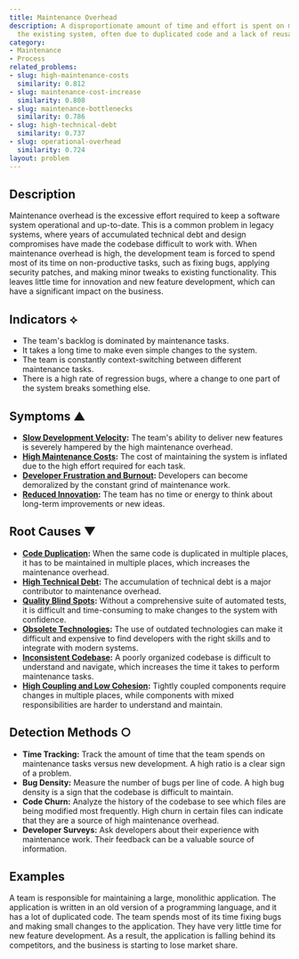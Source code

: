 ```yaml
---
title: Maintenance Overhead
description: A disproportionate amount of time and effort is spent on maintaining
  the existing system, often due to duplicated code and a lack of reusable components.
category:
- Maintenance
- Process
related_problems:
- slug: high-maintenance-costs
  similarity: 0.812
- slug: maintenance-cost-increase
  similarity: 0.808
- slug: maintenance-bottlenecks
  similarity: 0.786
- slug: high-technical-debt
  similarity: 0.737
- slug: operational-overhead
  similarity: 0.724
layout: problem
---
```


## Description
Maintenance overhead is the excessive effort required to keep a software system operational and up-to-date. This is a common problem in legacy systems, where years of accumulated technical debt and design compromises have made the codebase difficult to work with. When maintenance overhead is high, the development team is forced to spend most of its time on non-productive tasks, such as fixing bugs, applying security patches, and making minor tweaks to existing functionality. This leaves little time for innovation and new feature development, which can have a significant impact on the business.

## Indicators ⟡
- The team's backlog is dominated by maintenance tasks.
- It takes a long time to make even simple changes to the system.
- The team is constantly context-switching between different maintenance tasks.
- There is a high rate of regression bugs, where a change to one part of the system breaks something else.

## Symptoms ▲
- **[Slow Development Velocity](slow-development-velocity.md):** The team's ability to deliver new features is severely hampered by the high maintenance overhead.
- **[High Maintenance Costs](high-maintenance-costs.md):** The cost of maintaining the system is inflated due to the high effort required for each task.
- **[Developer Frustration and Burnout](developer-frustration-and-burnout.md):** Developers can become demoralized by the constant grind of maintenance work.
- **[Reduced Innovation](reduced-innovation.md):** The team has no time or energy to think about long-term improvements or new ideas.

## Root Causes ▼
- **[Code Duplication](code-duplication.md):** When the same code is duplicated in multiple places, it has to be maintained in multiple places, which increases the maintenance overhead.
- **[High Technical Debt](high-technical-debt.md):** The accumulation of technical debt is a major contributor to maintenance overhead.
- **[Quality Blind Spots](quality-blind-spots.md):** Without a comprehensive suite of automated tests, it is difficult and time-consuming to make changes to the system with confidence.
- **[Obsolete Technologies](obsolete-technologies.md):** The use of outdated technologies can make it difficult and expensive to find developers with the right skills and to integrate with modern systems.
- **[Inconsistent Codebase](inconsistent-codebase.md):** A poorly organized codebase is difficult to understand and navigate, which increases the time it takes to perform maintenance tasks.
- **[High Coupling and Low Cohesion](high-coupling-low-cohesion.md):** Tightly coupled components require changes in multiple places, while components with mixed responsibilities are harder to understand and maintain.

## Detection Methods ○
- **Time Tracking:** Track the amount of time that the team spends on maintenance tasks versus new development. A high ratio is a clear sign of a problem.
- **Bug Density:** Measure the number of bugs per line of code. A high bug density is a sign that the codebase is difficult to maintain.
- **Code Churn:** Analyze the history of the codebase to see which files are being modified most frequently. High churn in certain files can indicate that they are a source of high maintenance overhead.
- **Developer Surveys:** Ask developers about their experience with maintenance work. Their feedback can be a valuable source of information.

## Examples
A team is responsible for maintaining a large, monolithic application. The application is written in an old version of a programming language, and it has a lot of duplicated code. The team spends most of its time fixing bugs and making small changes to the application. They have very little time for new feature development. As a result, the application is falling behind its competitors, and the business is starting to lose market share.
